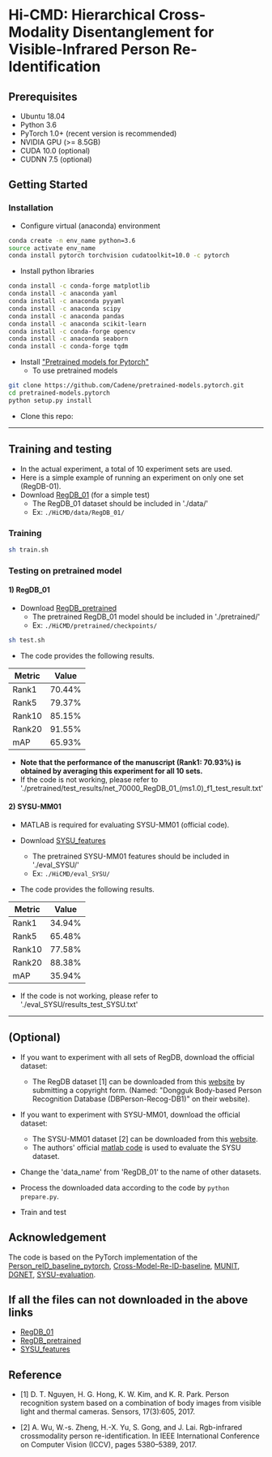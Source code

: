 # Hi-CMD: Hierarchical Cross-Modality Disentanglement for Visible-Infrared Person Re-Identification


## Prerequisites
- Ubuntu 18.04
- Python 3.6
- PyTorch 1.0+ (recent version is recommended)
- NVIDIA GPU (>= 8.5GB)
- CUDA 10.0 (optional)
- CUDNN 7.5 (optional)


## Getting Started
### Installation

- Configure virtual (anaconda) environment

```bash
conda create -n env_name python=3.6
source activate env_name
conda install pytorch torchvision cudatoolkit=10.0 -c pytorch
```

- Install python libraries

```bash
conda install -c conda-forge matplotlib
conda install -c anaconda yaml
conda install -c anaconda pyyaml 
conda install -c anaconda scipy
conda install -c anaconda pandas 
conda install -c anaconda scikit-learn 
conda install -c conda-forge opencv
conda install -c anaconda seaborn
conda install -c conda-forge tqdm
```

- Install ["Pretrained models for Pytorch"](https://github.com/Cadene/pretrained-models.pytorch)
  - To use pretrained models
```bash
git clone https://github.com/Cadene/pretrained-models.pytorch.git
cd pretrained-models.pytorch
python setup.py install
```

- Clone this repo:

---

## Training and testing

- In the actual experiment, a total of 10 experiment sets are used.
- Here is a simple example of running an experiment on only one set (RegDB-01).
- Download [RegDB_01](https://drive.google.com/uc?export=download&confirm=faH1&id=1jxs5mJntClyBWhiS9Rymw5-XKHIl7NJs) (for a simple test) 
  - The RegDB_01 dataset should be included in './data/'
  - Ex: `./HiCMD/data/RegDB_01/`

### Training

```bash
sh train.sh
```

### Testing on pretrained model

#### 1) RegDB_01

- Download [RegDB_pretrained](https://drive.google.com/uc?export=download&confirm=wHE1&id=1hJBhymCTiK6bBcL7aiXdW-OnLJ6Rufas)
  - The pretrained RegDB_01 model should be included in './pretrained/'
  - Ex: `./HiCMD/pretrained/checkpoints/`

```bash
sh test.sh
```

- The code provides the following results.

| Metric    | Value  |
| ---    | ---  |
| Rank1 | 70.44\% |
| Rank5 | 79.37\% |
| Rank10 | 85.15\% |
| Rank20 | 91.55\% |
| mAP | 65.93\% |

- **Note that the performance of the manuscript (Rank1: 70.93\%) is obtained by averaging this experiment for all 10 sets.**
- If the code is not working, please refer to './pretrained/test_results/net_70000_RegDB_01_(ms1.0)_f1_test_result.txt'

#### 2) SYSU-MM01

- MATLAB is required for evaluating SYSU-MM01 (official code).
- Download [SYSU_features](https://drive.google.com/uc?export=download&confirm=hFnU&id=1qLb25dqiXGd_K5XvX8_28ee-tWrBuuto)
  - The pretrained SYSU-MM01 features should be included in './eval_SYSU/'
  - Ex: `./HiCMD/eval_SYSU/`


- The code provides the following results.

| Metric    | Value  |
| ---    | ---  |
| Rank1 | 34.94\% |
| Rank5 | 65.48\% |
| Rank10 | 77.58\% |
| Rank20 | 88.38\% |
| mAP | 35.94\% |

- If the code is not working, please refer to './eval_SYSU/results_test_SYSU.txt'

---



## (Optional)

- If you want to experiment with all sets of RegDB, download the official dataset:
  - The RegDB dataset [1] can be downloaded from this [website](http://dm.dongguk.edu/link.html) by submitting a copyright form. (Named: "Dongguk Body-based Person Recognition Database (DBPerson-Recog-DB1)" on their website).

- If you want to experiment with SYSU-MM01, download the official dataset:
  - The SYSU-MM01 dataset [2] can be downloaded from this [website](http://www.sysu.edu.cn/403.html).
  - The authors' official [matlab code](https://github.com/wuancong/SYSU-MM01) is used to evaluate the SYSU dataset.

- Change the 'data_name' from 'RegDB_01' to the name of other datasets.
- Process the downloaded data according to the code by `python prepare.py`.
- Train and test 


## Acknowledgement

The code is based on the PyTorch implementation of the [Person_reID_baseline_pytorch](https://github.com/layumi/Person_reID_baseline_pytorch), [Cross-Model-Re-ID-baseline](https://github.com/mangye16/Cross-Modal-Re-ID-baseline), [MUNIT](https://github.com/NVlabs/MUNIT), [DGNET](https://github.com/NVlabs/DG-Net), [SYSU-evaluation](https://github.com/wuancong/SYSU-MM01).


## If all the files can not downloaded in the above links

- [RegDB_01](https://drive.google.com/open?id=1jxs5mJntClyBWhiS9Rymw5-XKHIl7NJs) 
- [RegDB_pretrained](https://drive.google.com/open?id=1hJBhymCTiK6bBcL7aiXdW-OnLJ6Rufas)
- [SYSU_features](https://drive.google.com/open?id=1qLb25dqiXGd_K5XvX8_28ee-tWrBuuto)


## Reference


- [1] D. T. Nguyen, H. G. Hong, K. W. Kim, and K. R. Park. Person recognition system based on a combination of body images from visible light and thermal cameras. Sensors, 17(3):605, 2017.

- [2] A. Wu, W.-s. Zheng, H.-X. Yu, S. Gong, and J. Lai. Rgb-infrared crossmodality person re-identification. In IEEE International Conference on Computer Vision (ICCV), pages 5380–5389, 2017.

